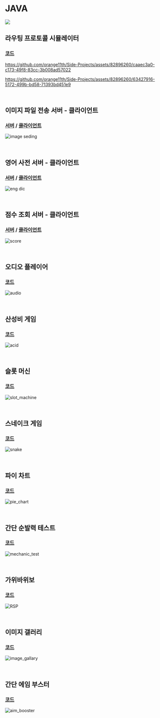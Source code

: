 # JAVA
<img src="https://img.shields.io/badge/java-4479A1?style=for-the-badge&logo=java&logoColor=white">
</br>

## 라우팅 프로토콜 시뮬레이터 
### [코드](https://github.com/orange11th/Side-Projects/tree/main/JAVA/Router_Simulator/src)
https://github.com/orange11th/Side-Projects/assets/82896260/caaec3a0-c173-49f8-83cc-3b008ad57022

https://github.com/orange11th/Side-Projects/assets/82896260/63427916-5172-499b-bd58-71393bd451e9

</br>

## 이미지 파일 전송 서버 - 클라이언트 
### [서버](https://github.com/orange11th/Side-Projects/blob/main/JAVA/15%EC%9E%A5-%EB%84%A4%ED%8A%B8%EC%9B%8C%ED%81%AC/src/eightServer.java) / [클라이언트](https://github.com/orange11th/Side-Projects/blob/main/JAVA/15%EC%9E%A5-%EB%84%A4%ED%8A%B8%EC%9B%8C%ED%81%AC/src/eightClient.java)
![image seding](https://github.com/orange11th/Side-Projects/assets/82896260/0b629514-83e2-4ab7-ad93-f3b702ac7a62)

</br>

## 영어 사전 서버 - 클라이언트 
### [서버](https://github.com/orange11th/Side-Projects/blob/main/JAVA/15%EC%9E%A5-%EB%84%A4%ED%8A%B8%EC%9B%8C%ED%81%AC/src/sixServer.java) / [클라이언트](https://github.com/orange11th/Side-Projects/blob/main/JAVA/15%EC%9E%A5-%EB%84%A4%ED%8A%B8%EC%9B%8C%ED%81%AC/src/sixClient.java)
![eng dic](https://github.com/orange11th/Side-Projects/assets/82896260/9bc7d0fe-6aaf-4727-be37-33fd2bbd40cd)

</br>

## 점수 조회 서버 - 클라이언트
### [서버](https://github.com/orange11th/Side-Projects/blob/main/JAVA/15%EC%9E%A5-%EB%84%A4%ED%8A%B8%EC%9B%8C%ED%81%AC/src/fiveServer.java) / [클라이언트](https://github.com/orange11th/Side-Projects/blob/main/JAVA/15%EC%9E%A5-%EB%84%A4%ED%8A%B8%EC%9B%8C%ED%81%AC/src/fiveClient.java)
![score](https://github.com/orange11th/Side-Projects/assets/82896260/ebbd1c72-e5e6-4704-b438-db27f94c520e)

</br>

## 오디오 플레이어
### [코드](https://github.com/orange11th/Side-Projects/blob/main/JAVA/14%EC%9E%A5-%EA%B3%A0%EA%B8%89%20%EC%8A%A4%EC%9C%99%20%EC%BB%B4%ED%8F%AC%EB%84%8C%ED%8A%B8/src/eight.java)
![audio](https://github.com/orange11th/Side-Projects/assets/82896260/5b39b5e2-42de-4d95-8446-228f72d55272)

</br>

## 산성비 게임
### [코드](https://github.com/orange11th/Side-Projects/blob/main/JAVA/13%EC%9E%A5-%EC%8A%A4%EB%A0%88%EB%93%9C%EC%99%80%20%EB%A9%80%ED%8B%B0%ED%83%9C%EC%8A%A4%ED%82%B9/src/eleven.java)
![acid](https://github.com/orange11th/Side-Projects/assets/82896260/f40d42b4-1fbe-4edb-a892-3751ffa899dc)

</br>

## 슬롯 머신
### [코드](https://github.com/orange11th/Side-Projects/blob/main/JAVA/13%EC%9E%A5-%EC%8A%A4%EB%A0%88%EB%93%9C%EC%99%80%20%EB%A9%80%ED%8B%B0%ED%83%9C%EC%8A%A4%ED%82%B9/src/nine.java)
![slot_machine](https://github.com/orange11th/Side-Projects/assets/82896260/804071fc-d0fb-4647-8fce-ac0c0374cc6b)

</br>

## 스네이크 게임
### [코드](https://github.com/orange11th/Side-Projects/blob/main/JAVA/13%EC%9E%A5-%EC%8A%A4%EB%A0%88%EB%93%9C%EC%99%80%20%EB%A9%80%ED%8B%B0%ED%83%9C%EC%8A%A4%ED%82%B9/src/seven.java)
![snake](https://github.com/orange11th/Side-Projects/assets/82896260/b62d531e-a2f5-4cf4-8f45-832d74e08e49)

</br>

## 파이 차트
### [코드](https://github.com/orange11th/Side-Projects/blob/main/JAVA/12%EC%9E%A5-%EA%B7%B8%EB%9E%98%ED%94%BD/src/eleven.java)
![pie_chart](https://github.com/orange11th/Side-Projects/assets/82896260/4726ba89-6b87-440e-bf61-24237893fa8d)

</br>

## 간단 순발력 테스트
### [코드](https://github.com/orange11th/Side-Projects/blob/main/JAVA/11%EC%9E%A5-%EA%B8%B0%EB%B3%B8%EC%A0%81%EC%9D%B8%20%EC%8A%A4%EC%9C%99%20%EC%BB%B4%ED%8F%AC%EB%84%8C%ED%8A%B8%EC%99%80%20%ED%99%9C%EC%9A%A9/src/ten.java)
![mechanic_test](https://github.com/orange11th/Side-Projects/assets/82896260/917f1993-e347-45d6-9cb1-57b42364b2aa)

</br>

## 가위바위보
### [코드](https://github.com/orange11th/Side-Projects/blob/main/JAVA/11%EC%9E%A5-%EA%B8%B0%EB%B3%B8%EC%A0%81%EC%9D%B8%20%EC%8A%A4%EC%9C%99%20%EC%BB%B4%ED%8F%AC%EB%84%8C%ED%8A%B8%EC%99%80%20%ED%99%9C%EC%9A%A9/src/nine.java)
![RSP](https://github.com/orange11th/Side-Projects/assets/82896260/d4baf1d2-45eb-4d9f-bb0d-99fee8941006)

</br>

## 이미지 갤러리
### [코드](https://github.com/orange11th/Side-Projects/blob/main/JAVA/11%EC%9E%A5-%EA%B8%B0%EB%B3%B8%EC%A0%81%EC%9D%B8%20%EC%8A%A4%EC%9C%99%20%EC%BB%B4%ED%8F%AC%EB%84%8C%ED%8A%B8%EC%99%80%20%ED%99%9C%EC%9A%A9/src/eight.java)
![image_gallary](https://github.com/orange11th/Side-Projects/assets/82896260/e76e77ea-8550-4b6c-a75d-ba77b4662118)

</br>

## 간단 에임 부스터
### [코드](https://github.com/orange11th/Side-Projects/blob/main/JAVA/10%EC%9E%A5-%EC%9E%90%EB%B0%94%EC%9D%98%20%EC%9D%B4%EB%B2%A4%ED%8A%B8%20%EC%B2%98%EB%A6%AC/src/six.java)
![aim_booster](https://github.com/orange11th/Side-Projects/assets/82896260/3dcf689f-1927-49df-9b81-3ed260405211)

</br>
